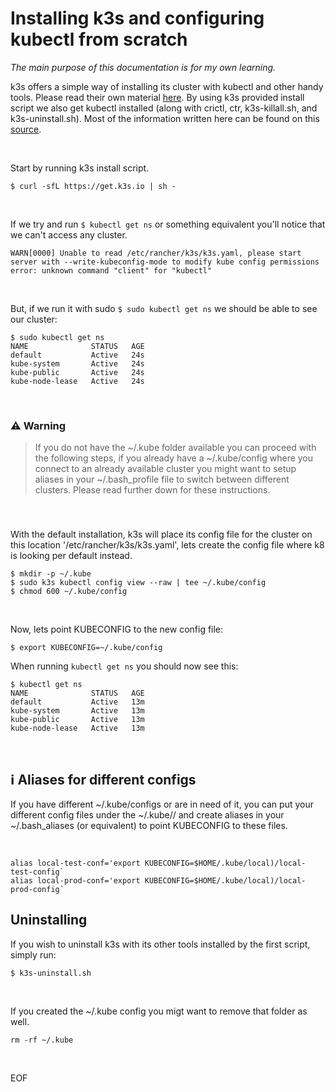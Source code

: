 # Installing k3s and configuring kubectl from scratch
*The main purpose of this documentation is for my own learning.*

k3s offers a simple way of installing its cluster with kubectl and other handy tools. Please read their own material [here](https://docs.k3s.io/quick-start). By using k3s provided install script we also get kubectl installed (along with crictl, ctr, k3s-killall.sh, and k3s-uninstall.sh). Most of the information written here can be found on this [source](https://www.baeldung.com/ops/k3s-getting-started). 

<br>

Start by running k3s install script.

`$ curl -sfL https://get.k3s.io | sh -`

<br>

If we try and run `$ kubectl get ns` or something equivalent you'll notice that we can't access any cluster.

```
WARN[0000] Unable to read /etc/rancher/k3s/k3s.yaml, please start server with --write-kubeconfig-mode to modify kube config permissions
error: unknown command "client" for "kubectl"
```

<br>

But, if we run it with sudo `$ sudo kubectl get ns` we should be able to see our cluster:
```
$ sudo kubectl get ns
NAME              STATUS   AGE
default           Active   24s
kube-system       Active   24s
kube-public       Active   24s
kube-node-lease   Active   24s
```

<br>

### :warning: Warning
> If you do not have the ~/.kube folder available you can proceed with the following steps, if you already have a ~/.kube/config where you connect to an already available cluster you might want to setup aliases in your ~/.bash_profile file to switch between different clusters. Please read further down for these instructions.
###

<br>

With the default installation, k3s will place its config file for the cluster on this location '/etc/rancher/k3s/k3s.yaml', lets create the config file where k8 is looking per default instead.

```
$ mkdir -p ~/.kube
$ sudo k3s kubectl config view --raw | tee ~/.kube/config
$ chmod 600 ~/.kube/config
```

<br>

Now, lets point KUBECONFIG to the new config file:

`$ export KUBECONFIG=~/.kube/config`

When running `kubectl get ns` you should now see this:

```
$ kubectl get ns
NAME              STATUS   AGE
default           Active   13m
kube-system       Active   13m
kube-public       Active   13m
kube-node-lease   Active   13m
```

<br>

## :information_source: Aliases for different configs

If you have different ~/.kube/configs or are in need of it, you can put your different config files under the ~/.kube/<folder>/ and create aliases in your ~/.bash_aliases (or equivalent) to point KUBECONFIG to these files.

<br>
  
```
alias local-test-conf='export KUBECONFIG=$HOME/.kube/local)/local-test-config`
alias local-prod-conf='export KUBECONFIG=$HOME/.kube/local)/local-prod-config`
```

## Uninstalling
If you wish to uninstall k3s with its other tools installed by the first script, simply run:

`$ k3s-uninstall.sh`

<br>
  
If you created the ~/.kube config you migt want to remove that folder as well.

`rm -rf ~/.kube`

<br>

EOF
